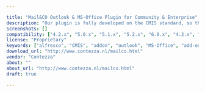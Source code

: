 ```yaml
---

title: "Mail&CO Outlook & MS-Office Plugin for Community & Enterprise"
description: "Our plugin is fully developed on the CMIS standard, so this means no custom code on your Alfresco installation! The plugin just needs the CMIS url, usernamen & password and is good to go. Features can be seen here: https://www.youtube.com/watch?v=8afPKhjq770 Custom Forms configuration can be done separately similar to Alfresco, each custom type/aspect/field can be configured in an XML file. Custom metadata can be shown in Outlook and other Office products. Feature to create native MS-Word PDF's and save them in Alfresco."
screenshots: []
compatibility: ["4.2.x", "5.0.x", "5.1.x", "5.2.x", "6.0.x", "4.2.x", "5.0.x", "5.1.x", "5.2.x", "6.0.x"]
license: "Proprietary"
keywords: ["alfresco", "CMIS", "addon", "outlook", "MS-Office", "add-on", "plugin", "community", "for", "Outlook", "integration"]
download_url: "http://www.contezza.nl/mailco.html"
vendor: "Contezza"
about: ""
about_url: "http://www.contezza.nl/mailco.html"
draft: true

---
```

